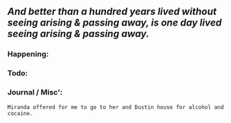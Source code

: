 *And better than a hundred years lived without seeing arising & passing away, is one day lived seeing arising & passing away.*
---
### Happening:


### Todo:


### Journal / Misc':
	Miranda offered for me to go to her and Dustin house for alcohol and cocaine.